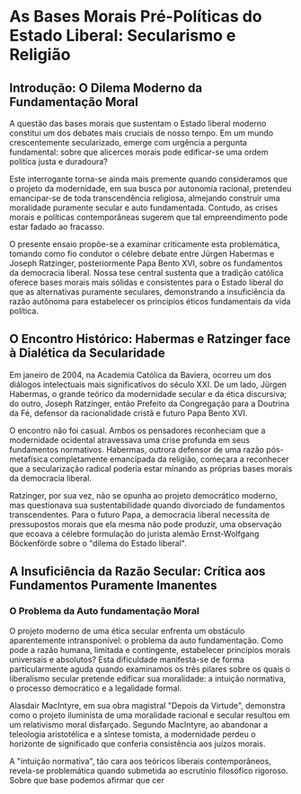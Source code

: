 # As Bases Morais Pré-Políticas do Estado Liberal: Secularismo e Religião

## Introdução: O Dilema Moderno da Fundamentação Moral

A questão das bases morais que sustentam o Estado liberal moderno constitui um dos debates mais cruciais de nosso tempo. Em um mundo crescentemente secularizado, emerge com urgência a pergunta fundamental: sobre que alicerces morais pode edificar-se uma ordem política justa e duradoura?

Este interrogante torna-se ainda mais premente quando consideramos que o projeto da modernidade, em sua busca por autonomia racional, pretendeu emancipar-se de toda transcendência religiosa, almejando construir uma moralidade puramente secular e auto fundamentada. Contudo, as crises morais e políticas contemporâneas sugerem que tal empreendimento pode estar fadado ao fracasso.

O presente ensaio propõe-se a examinar criticamente esta problemática, tomando como fio condutor o célebre debate entre Jürgen Habermas e Joseph Ratzinger, posteriormente Papa Bento XVI, sobre os fundamentos da democracia liberal. Nossa tese central sustenta que a tradição católica oferece bases morais mais sólidas e consistentes para o Estado liberal do que as alternativas puramente seculares, demonstrando a insuficiência da razão autônoma para estabelecer os princípios éticos fundamentais da vida política.

## O Encontro Histórico: Habermas e Ratzinger face à Dialética da Secularidade

Em janeiro de 2004, na Academia Católica da Baviera, ocorreu um dos diálogos intelectuais mais significativos do século XXI. De um lado, Jürgen Habermas, o grande teórico da modernidade secular e da ética discursiva; do outro, Joseph Ratzinger, então Prefeito da Congregação para a Doutrina da Fé, defensor da racionalidade cristã e futuro Papa Bento XVI.

O encontro não foi casual. Ambos os pensadores reconheciam que a modernidade ocidental atravessava uma crise profunda em seus fundamentos normativos. Habermas, outrora defensor de uma razão pós-metafísica completamente emancipada da religião, começara a reconhecer que a secularização radical poderia estar minando as próprias bases morais da democracia liberal.

Ratzinger, por sua vez, não se opunha ao projeto democrático moderno, mas questionava sua sustentabilidade quando divorciado de fundamentos transcendentes. Para o futuro Papa, a democracia liberal necessita de pressupostos morais que ela mesma não pode produzir, uma observação que ecoava a célebre formulação do jurista alemão Ernst-Wolfgang Böckenförde sobre o "dilema do Estado liberal".

## A Insuficiência da Razão Secular: Crítica aos Fundamentos Puramente Imanentes

### O Problema da Auto fundamentação Moral

O projeto moderno de uma ética secular enfrenta um obstáculo aparentemente intransponível: o problema da auto fundamentação. Como pode a razão humana, limitada e contingente, estabelecer princípios morais universais e absolutos? Esta dificuldade manifesta-se de forma particularmente aguda quando examinamos os três pilares sobre os quais o liberalismo secular pretende edificar sua moralidade: a intuição normativa, o processo democrático e a legalidade formal.

Alasdair MacIntyre, em sua obra magistral "Depois da Virtude", demonstra como o projeto iluminista de uma moralidade racional e secular resultou em um relativismo moral disfarçado. Segundo MacIntyre, ao abandonar a teleologia aristotélica e a síntese tomista, a modernidade perdeu o horizonte de significado que conferia consistência aos juízos morais.

A "intuição normativa", tão cara aos teóricos liberais contemporâneos, revela-se problemática quando submetida ao escrutínio filosófico rigoroso. Sobre que base podemos afirmar que cer